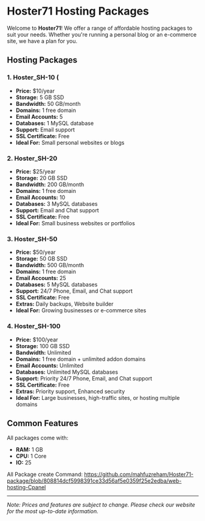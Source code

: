 # Hoster71 Hosting Packages

Welcome to **Hoster71**! We offer a range of affordable hosting packages to suit your needs. Whether you're running a personal blog or an e-commerce site, we have a plan for you.

## Hosting Packages

### 1. Hoster_SH-10 (

- **Price:** $10/year
- **Storage:** 5 GB SSD
- **Bandwidth:** 50 GB/month
- **Domains:** 1 free domain
- **Email Accounts:** 5
- **Databases:** 1 MySQL database
- **Support:** Email support
- **SSL Certificate:** Free
- **Ideal For:** Small personal websites or blogs

### 2. Hoster_SH-20

- **Price:** $25/year
- **Storage:** 20 GB SSD
- **Bandwidth:** 200 GB/month
- **Domains:** 1 free domain
- **Email Accounts:** 10
- **Databases:** 3 MySQL databases
- **Support:** Email and Chat support
- **SSL Certificate:** Free
- **Ideal For:** Small business websites or portfolios

### 3. Hoster_SH-50

- **Price:** $50/year
- **Storage:** 50 GB SSD
- **Bandwidth:** 500 GB/month
- **Domains:** 1 free domain
- **Email Accounts:** 25
- **Databases:** 5 MySQL databases
- **Support:** 24/7 Phone, Email, and Chat support
- **SSL Certificate:** Free
- **Extras:** Daily backups, Website builder
- **Ideal For:** Growing businesses or e-commerce sites

### 4. Hoster_SH-100

- **Price:** $100/year
- **Storage:** 100 GB SSD
- **Bandwidth:** Unlimited
- **Domains:** 1 free domain + unlimited addon domains
- **Email Accounts:** Unlimited
- **Databases:** Unlimited MySQL databases
- **Support:** Priority 24/7 Phone, Email, and Chat support
- **SSL Certificate:** Free
- **Extras:** Priority support, Enhanced security
- **Ideal For:** Large businesses, high-traffic sites, or hosting multiple domains

## Common Features

All packages come with:
- **RAM:** 1 GB
- **CPU:** 1 Core
- **IO:** 25

All Package create Command: https://github.com/mahfuzreham/Hoster71-package/blob/808814dcf5998391ce33d56af5e0359f25e2edba/web-hosting-Cpanel

---

*Note: Prices and features are subject to change. Please check our website for the most up-to-date information.*

